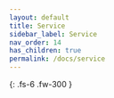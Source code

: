 ```yaml
---
layout: default
title: Service
sidebar_label: Service
nav_order: 14
has_children: true
permalink: /docs/service
---
```


{: .fs-6 .fw-300 }
